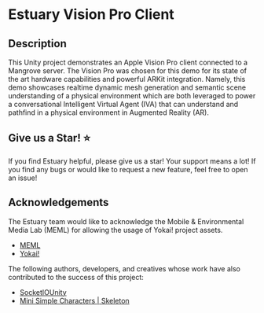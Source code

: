 # Estuary Vision Pro Client
## Description
This Unity project demonstrates an Apple Vision Pro client connected to a Mangrove server.  The Vision Pro was chosen for this demo for its state of the art hardware capabilities and powerful ARKit integration.  Namely, this demo showcases realtime dynamic mesh generation and semantic scene understanding of a physical environment which are both leveraged to power a conversational Intelligent Virtual Agent (IVA) that can understand and pathfind in a physical environment in Augmented Reality (AR).  

## Give us a Star! ⭐
If you find Estuary helpful, please give us a star!  Your support means a lot! 
If you find any bugs or would like to request a new feature, feel free to open an
issue!

## Acknowledgements
The Estuary team would like to acknowledge the Mobile & Environmental Media Lab (MEML) for allowing the usage of Yokai! project assets.
* [MEML](https://mobilemedia.usc.edu/projects/yokai/)
* [Yokai!](https://www.maryyann.com/yokai.html)

The following authors, developers, and creatives whose work have also contributed to the success of this project:
* [SocketIOUnity](https://github.com/itisnajim/SocketIOUnity?tab=readme-ov-file)
* [Mini Simple Characters | Skeleton](https://assetstore.unity.com/packages/3d/characters/humanoids/fantasy/mini-simple-characters-skeleton-free-demo-262897)
